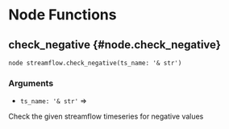 # Node Functions
## check_negative {#node.check_negative}
```sig
node streamflow.check_negative(ts_name: '& str')
```

### Arguments
- `ts_name: '& str'` => 

Check the given streamflow timeseries for negative values
